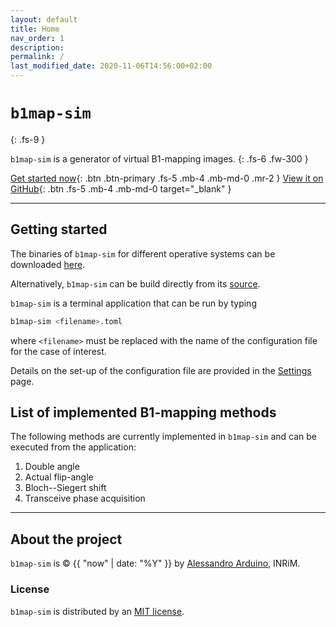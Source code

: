 ```yaml
---
layout: default
title: Home
nav_order: 1
description:
permalink: /
last_modified_date: 2020-11-06T14:56:00+02:00
---
```


# ```b1map-sim```
{: .fs-9 }

```b1map-sim``` is a generator of virtual B1-mapping images.
{: .fs-6 .fw-300 }

[Get started now](#getting-started){: .btn .btn-primary .fs-5 .mb-4 .mb-md-0 .mr-2 } [View it on GitHub](https://github.com/eptlib/b1map-sim){: .btn .fs-5 .mb-4 .mb-md-0 target="_blank" }

---

## Getting started

The binaries of ```b1map-sim``` for different operative systems can be downloaded [here](https://github.com/EPTlib/b1map-sim/releases).

Alternatively, ```b1map-sim``` can be build directly from its [source](https://github.com/EPTlib/b1map-sim).

```b1map-sim``` is a terminal application that can be run by typing

```bash
b1map-sim <filename>.toml
```

where ```<filename>``` must be replaced with the name of the configuration file for the case of interest.

Details on the set-up of the configuration file are provided in the [Settings](settings) page.

## List of implemented B1-mapping methods

The following methods are currently implemented in ```b1map-sim``` and can be executed from the application:

1. Double angle
1. Actual flip-angle
1. Bloch--Siegert shift
1. Transceive phase acquisition

---

## About the project

```b1map-sim``` is &copy; {{ "now" | date: "%Y" }} by [Alessandro Arduino](http://github.com/alessandroarduino), INRiM.

### License

```b1map-sim``` is distributed by an [MIT license](https://github.com/eptlib/b1map-sim/tree/master/LICENSE).
